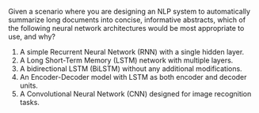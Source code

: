 Given a scenario where you are designing an NLP system to automatically summarize long documents into concise, informative abstracts, which of the following neural network architectures would be most appropriate to use, and why?

1. A simple Recurrent Neural Network (RNN) with a single hidden layer.
2. A Long Short-Term Memory (LSTM) network with multiple layers.
3. A bidirectional LSTM (BiLSTM) without any additional modifications.
4. An Encoder-Decoder model with LSTM as both encoder and decoder units.
5. A Convolutional Neural Network (CNN) designed for image recognition tasks.